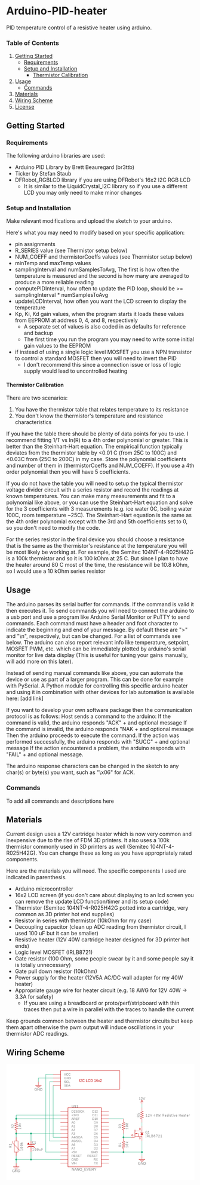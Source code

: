 # Arduino-PID-heater
PID temperature control of a resistive heater using arduino.

### Table of Contents
1. [Getting Started](#getting-started)
    - [Requirements](#requirements)
    - [Setup and Installation](#setup-and-installation)
        - [Thermistor Calibration](#thermistor-calibration)
2. [Usage](#usage)
    - [Commands](#commands)
3. [Materials](#materials)
4. [Wiring Scheme](#wiring-scheme)
5. [License](#license)

## Getting Started
### Requirements
The following arduino libraries are used:
- Arduino PID Library by Brett Beauregard (br3ttb)
- Ticker by Stefan Staub
- DFRobot_RGBLCD library if you are using DFRobot's 16x2 I2C RGB LCD
  - It is similar to the LiquidCrystal_I2C library so if you use a different LCD you may only need to make minor changes
  
### Setup and Installation
Make relevant modifications and upload the sketch to your arduino.

Here's what you may need to modify based on your specific application:
- pin assignments
- R_SERIES value (see Thermistor setup below)
- NUM_COEFF and thermistorCoeffs values (see Thermistor setup below)
- minTemp and maxTemp values 
- samplingInterval and numSamplesToAvg, The first is how often the temperature is measured and the second is how many are averaged to produce a more reliable reading
- computePIDInterval, how often to update the PID loop, should be >= samplingInterval * numSamplesToAvg
- updateLCDInterval, how often you want the LCD screen to display the temperature
- Kp, Ki, Kd gain values, when the program starts it loads these values from EEPROM at address 0, 4, and 8, respectively
  - A separate set of values is also coded in as defaults for reference and backup
  - The first time you run the program you may need to write some initial gain values to the EEPROM
- if instead of using a single logic level MOSFET you use a NPN transistor to control a standard MOSFET then you will need to invert the PID
  - I don't recommend this since a connection issue or loss of logic supply would lead to uncontrolled heating


#### Thermistor Calibration
There are two scenarios:
1. You have the thermistor table that relates temperature to its resistance
2. You don't know the thermistor's temperature and resistance characteristics

If you have the table there should be plenty of data points for you to use. I recommend fitting 1/T vs ln(R) to a 4th order polynomial or greater. 
This is better than the Steinhart-Hart equation. The empirical function typically deviates from the thermistor table by <0.01 C (from 25C to 100C) and <0.03C from (25C to 200C) in my case.
Store the polynomial coefficients and number of them in (thermistorCoeffs and NUM_COEFF). If you use a 4th order polynomial then you will have 5 coefficients.

If you do not have the table you will need to setup the typical thermistor voltage divider circuit with a series resistor and record the readings at known temperatures.
You can make many measurements and fit to a polynomial like above, or you can use the Steinhart-Hart equation and solve for the 3 coefficients with 3 measurements (e.g. ice water 0C, boiling water 100C, room temperature ~25C).
The Steinhart-Hart equation is the same as the 4th order polynomial except with the 3rd and 5th coefficients set to 0, so you don't need to modify the code.

For the series resistor in the final device you should choose a resistance that is the same as the thermistor's resistance at the temperature you will be most likely be working at.
For example, the Semitec 104NT-4-R025H42G is a 100k thermistor and so it is 100 kOhm at 25 C. But since I plan to have the heater around 80 C most of the time, the resistance will be 10.8 kOhm, so I would use a 10 kOhm series resistor

## Usage
The arduino parses its serial buffer for commands. If the command is valid it then executes it. 
To send commands you will need to connect the arduino to a usb port and use a program like Arduino Serial Monitor or PuTTY to send commands.
Each command must have a header and foot character to indicate the beginning and end of your message. By default these are ">" and "\n", respectively, but can be changed.
For a list of commands see below. The arduino can also report relevant info like temperature, setpoint, MOSFET PWM, etc. which can be immediately plotted by arduino's serial monitor for live data display (This is useful for tuning your gains manually, will add more on this later).

Instead of sending manual commands like above, you can automate the device or use as part of a larger program. This can be done for example with PySerial.
A Python module for controlling this specific arduino heater and using it in combination with other devices for lab automation is available here:
[add link]

If you want to develop your own software package then the communication protocol is as follows:
Host sends a command to the arduino:
If the command is valid, the arduino responds "ACK" + and optional message
If the command is invalid, the arduino responds "NAK  + and optional message
Then the arduino proceeds to execute the command.
If the action was performed successfully, the arduino responds with "SUCC"  + and optional message
If the action encountered a problem, the arduino responds with "FAIL"  + and optional message.

The arduino response characters can be changed in the sketch to any char(s) or byte(s) you want, such as "\x06" for ACK.

### Commands

To add all commands and descriptions here

## Materials
Current design uses a 12V cartridge heater which is now very common and inexpensive due to the rise of FDM 3D printers.
It also uses a 100k thermistor commonly used in 3D printers as well (Semitec 104NT-4-R025H42G). You can change these as long as you have appropriately rated components.

Here are the materials you will need. The specific components I used are indicated in parenthesis.
- Arduino microcontroller
- 16x2 LCD screen (if you don't care about displaying to an lcd screen you can remove the update LCD function/timer and its setup code)
- Thermistor (Semitec 104NT-4-R025H42G potted into a cartridge, very common as 3D printer hot end supplies)
- Resistor in series with thermistor (10kOhm for my case)
- Decoupling capacitor (clean up ADC reading from thermistor circuit, I used 100 uF but it can be smaller)
- Resistive heater (12V 40W cartridge heater designed for 3D printer hot ends)
- Logic level MOSFET (IRLB8721)
- Gate resistor (100 Ohm, some people swear by it and some people say it is totally unnecessary)
- Gate pull down resistor (10kOhm)
- Power supply for the heater (12V5A AC/DC wall adapter for my 40W heater)
- Appropriate gauge wire for heater circuit (e.g. 18 AWG for 12V 40W -> 3.3A for safety)
  - If you are using a breadboard or proto/perf/stripboard with thin traces then put a wire in parallel with the traces to handle the current

Keep grounds common between the heater and thermistor circuits but keep them apart otherwise the pwm output will induce oscillations in your thermistor ADC readings.


## Wiring Scheme
![scheme](heater_wiring.png)

